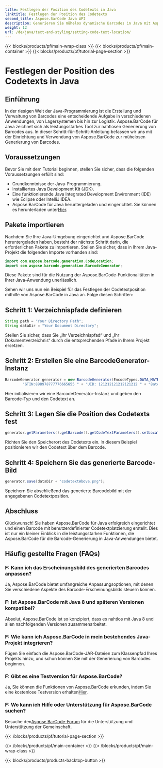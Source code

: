```yaml
---
title: Festlegen der Position des Codetexts in Java
linktitle: Festlegen der Position des Codetexts
second_title: Aspose.BarCode Java API
description: Generieren Sie mühelos dynamische Barcodes in Java mit Aspose.BarCode. Befolgen Sie unsere Schritt-für-Schritt-Anleitung zur Anpassung von Codetexten und verbessern Sie die Funktionalität Ihrer Anwendung.
weight: 12
url: /de/java/text-and-styling/setting-code-text-location/
---
```


{{< blocks/products/pf/main-wrap-class >}}
{{< blocks/products/pf/main-container >}}
{{< blocks/products/pf/tutorial-page-section >}}

# Festlegen der Position des Codetexts in Java


## Einführung

In der riesigen Welt der Java-Programmierung ist die Erstellung und Verwaltung von Barcodes eine entscheidende Aufgabe in verschiedenen Anwendungen, von Lagersystemen bis hin zur Logistik. Aspose.BarCode für Java zeichnet sich als leistungsstarkes Tool zur nahtlosen Generierung von Barcodes aus. In dieser Schritt-für-Schritt-Anleitung befassen wir uns mit der Einrichtung und Verwendung von Aspose.BarCode zur mühelosen Generierung von Barcodes.

## Voraussetzungen

Bevor Sie mit dem Tutorial beginnen, stellen Sie sicher, dass die folgenden Voraussetzungen erfüllt sind:

- Grundkenntnisse der Java-Programmierung.
- Installiertes Java Development Kit (JDK).
- Eine funktionierende Java Integrated Development Environment (IDE) wie Eclipse oder IntelliJ IDEA.
-  Aspose.BarCode für Java heruntergeladen und eingerichtet. Sie können es herunterladen unter[Hier](https://releases.aspose.com/barcode/java/).

## Pakete importieren

Nachdem Sie Ihre Java-Umgebung eingerichtet und Aspose.BarCode heruntergeladen haben, besteht der nächste Schritt darin, die erforderlichen Pakete zu importieren. Stellen Sie sicher, dass in Ihrem Java-Projekt die folgenden Importe vorhanden sind:

```java
import com.aspose.barcode.generation.CodeLocation;
import com.aspose.barcode.generation.BarcodeGenerator;
```

Diese Pakete sind für die Nutzung der Aspose.BarCode-Funktionalitäten in Ihrer Java-Anwendung unerlässlich.

Sehen wir uns nun ein Beispiel für das Festlegen der Codetextposition mithilfe von Aspose.BarCode in Java an. Folge diesen Schritten:

## Schritt 1: Verzeichnispfade definieren

```java
String path = "Your Directory Path";
String dataDir = "Your Document Directory";
```

Stellen Sie sicher, dass Sie „Ihr Verzeichnispfad“ und „Ihr Dokumentverzeichnis“ durch die entsprechenden Pfade in Ihrem Projekt ersetzen.

## Schritt 2: Erstellen Sie eine BarcodeGenerator-Instanz

```java
BarcodeGenerator generator = new BarcodeGenerator(EncodeTypes.DATA_MATRIX,
        "GTIN:898978777776665655 " + "UID: 121212121212121212 " + "Batch:GH768 " + "Exp.Date:150923");
```

Hier initialisieren wir eine BarcodeGenerator-Instanz und geben den Barcode-Typ und den Codetext an.

## Schritt 3: Legen Sie die Position des Codetexts fest

```java
generator.getParameters().getBarcode().getCodeTextParameters().setLocation(CodeLocation.ABOVE);
```

Richten Sie den Speicherort des Codetexts ein. In diesem Beispiel positionieren wir den Codetext über dem Barcode.

## Schritt 4: Speichern Sie das generierte Barcode-Bild

```java
generator.save(dataDir + "codetextAbove.png");
```

Speichern Sie abschließend das generierte Barcodebild mit der angegebenen Codetextposition.

## Abschluss

Glückwunsch! Sie haben Aspose.BarCode für Java erfolgreich eingerichtet und einen Barcode mit benutzerdefinierter Codetextplatzierung erstellt. Dies ist nur ein kleiner Einblick in die leistungsstarken Funktionen, die Aspose.BarCode für die Barcode-Generierung in Java-Anwendungen bietet.

## Häufig gestellte Fragen (FAQs)

### F: Kann ich das Erscheinungsbild des generierten Barcodes anpassen?
Ja, Aspose.BarCode bietet umfangreiche Anpassungsoptionen, mit denen Sie verschiedene Aspekte des Barcode-Erscheinungsbilds steuern können.

### F: Ist Aspose.BarCode mit Java 8 und späteren Versionen kompatibel?
Absolut, Aspose.BarCode ist so konzipiert, dass es nahtlos mit Java 8 und allen nachfolgenden Versionen zusammenarbeitet.

### F: Wie kann ich Aspose.BarCode in mein bestehendes Java-Projekt integrieren?
Fügen Sie einfach die Aspose.BarCode-JAR-Dateien zum Klassenpfad Ihres Projekts hinzu, und schon können Sie mit der Generierung von Barcodes beginnen.

### F: Gibt es eine Testversion für Aspose.BarCode?
 Ja, Sie können die Funktionen von Aspose.BarCode erkunden, indem Sie eine kostenlose Testversion erhalten[Hier](https://releases.aspose.com/).

### F: Wo kann ich Hilfe oder Unterstützung für Aspose.BarCode suchen?
 Besuche den[Aspose.BarCode-Forum](https://forum.aspose.com/c/barcode/13) für die Unterstützung und Unterstützung der Gemeinschaft.

{{< /blocks/products/pf/tutorial-page-section >}}

{{< /blocks/products/pf/main-container >}}
{{< /blocks/products/pf/main-wrap-class >}}

{{< blocks/products/products-backtop-button >}}
